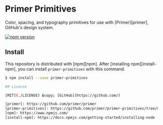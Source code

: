 # Primer Primitives

Color, spacing, and typography primitives for use with [Primer][primer], GitHub's design system.

[![npm version](https://img.shields.io/npm/v/primer-primitives.svg)](https://www.npmjs.org/package/primer-primitives)

## Install

This repository is distributed with [npm][npm]. After [installing npm][install-npm], you can install `primer-primitives` with this command.

```sh
$ npm install --save primer-primitives

## License

[MIT](./LICENSE) &copy; [GitHub](https://github.com/)

[primer]: https://github.com/primer/primer
[primer-primitives]: https://github.com/primer/primer-primitives/tree/master/modules/primer-primitives
[npm]: https://www.npmjs.com/
[install-npm]: https://docs.npmjs.com/getting-started/installing-node

